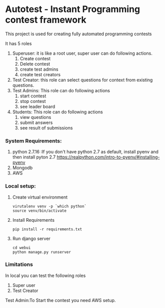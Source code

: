 Autotest - Instant Programming contest framework
===============================

This project is used for creating fully automated programming contests

It has 5 roles
1. Superuser: it is like a root user, super user can do following actions.
    1. Create contest
    2. Delete contest
    3. create test admins
    4. create test creators
2. Test Creator: this role can select questions for context from existing questions.
3. Test Admins: This role can do following actions
    1. start contest
    2. stop contest
    3. see leader board
4. Students: This role can do following actions
    1. view questions
    2. submit answers
    3. see result of submissions

### System Requirements:
  1. python 2.7.16 :If you don't have python 2.7 as default, install pyenv and then install pyton 2.7
https://realpython.com/intro-to-pyenv/#installing-pyenv
  2. Mongodb
  3. AWS

### Local setup:
1. Create virtual environment
    ```shell script
    virutalenv venv -p `which python`
    source venv/bin/activate
    ```
2. Install Requirements
    ```shell script
    pip install -r requirements.txt
    ```
3. Run django server
    ```shell script
   cd webui
   python manage.py runserver
    ```

### Limitations
In local you can test the following roles
1. Super user
2. Test Creator

Test Admin:To Start the contest you need AWS setup.